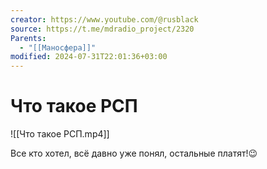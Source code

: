 ```yaml
---
creator: https://www.youtube.com/@rusblack
source: https://t.me/mdradio_project/2320
Parents:
  - "[[Маносфера]]"
modified: 2024-07-31T22:01:36+03:00
---
```


# Что такое РСП

![[Что такое РСП.mp4]]

Все кто хотел, всё давно уже понял, остальные платят!😉
